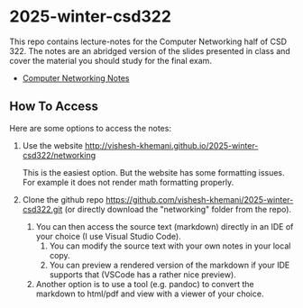 # 2025-winter-csd322

This repo contains lecture-notes for the Computer Networking half of CSD 322. The notes are an abridged version of the slides presented in class and cover the material you should study for the final exam.

- [Computer Networking Notes](networking/index)

## How To Access
Here are some options to access the notes:

1. Use the website http://vishesh-khemani.github.io/2025-winter-csd322/networking
   
    This is the easiest option. But the website has some formatting issues. For example it does not render math formatting properly. 

2. Clone the github repo https://github.com/vishesh-khemani/2025-winter-csd322.git (or directly download the "networking" folder from the repo).
   
   1. You can then access the source text (markdown) directly in an IDE of your choice (I use Visual Studio Code).
      1. You can modify the source text with your own notes in your local copy.
      2. You can preview a rendered version of the markdown if your IDE supports that (VSCode has a rather nice preview).
   2. Another option is to use a tool (e.g. pandoc) to convert the markdown to html/pdf and view with a viewer of your choice. 




